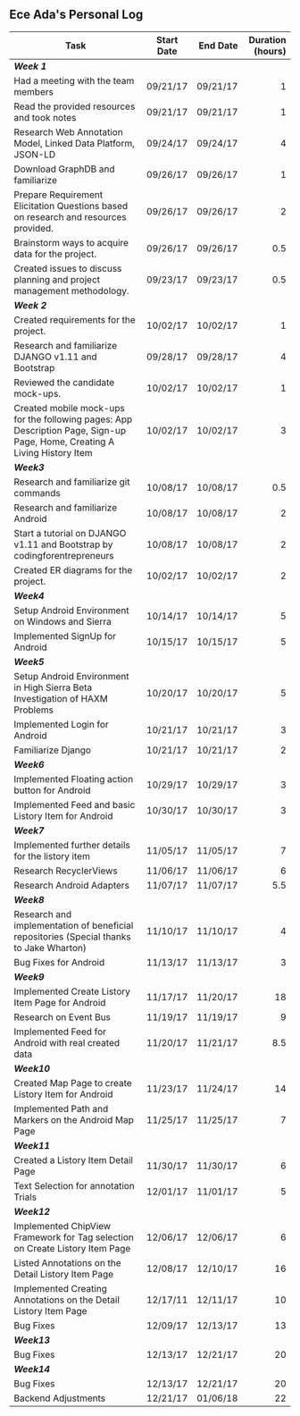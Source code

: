 ## Ece Ada's Personal Log

 Task| Start Date | End Date | Duration (hours) |
| ------------- |:-------------:| -----:|-----:
| _**Week 1**_|
| Had a meeting with the team members|09/21/17|09/21/17|1|
| Read the provided resources and took notes|09/21/17|09/21/17|1|
| Research Web Annotation Model, Linked Data Platform, JSON-LD|09/24/17|09/24/17|4|
| Download GraphDB and familiarize|09/26/17|09/26/17|1|
| Prepare Requirement Elicitation Questions based on research and resources provided.|09/26/17|09/26/17|2|
| Brainstorm ways to acquire data for the project.|09/26/17|09/26/17|0.5|
|Created issues to discuss planning and project management methodology.|09/23/17|09/23/17|0.5|
| _**Week 2**_|
| Created requirements for the project.|10/02/17|10/02/17|1| 
|Research and familiarize DJANGO v1.11 and Bootstrap|09/28/17|09/28/17|4|   
|Reviewed the candidate mock-ups. |10/02/17|10/02/17|1| 
| Created mobile mock-ups for the following pages: App Description Page, Sign-up Page, Home, Creating A Living History Item|10/02/17|10/02/17|3| 
| _**Week3**_|
|Research and familiarize git commands|10/08/17|10/08/17|0.5|  
|Research and familiarize Android|10/08/17|10/08/17|2|  
|Start a tutorial on DJANGO v1.11 and Bootstrap by codingforentrepreneurs|10/08/17|10/08/17|2|  
| Created ER diagrams for the project.|10/02/17|10/02/17|2| 
| _**Week4**_| 
|Setup Android Environment on Windows and Sierra|10/14/17|10/14/17|5|  
|Implemented SignUp for Android|10/15/17|10/15/17|5| 
| _**Week5**_| 
|Setup Android Environment in High Sierra Beta Investigation of HAXM Problems|10/20/17|10/20/17|5|  
|Implemented Login for Android|10/21/17|10/21/17|3|  
|Familiarize Django|10/21/17|10/21/17|2|  
| _**Week6**_|  
|Implemented Floating action button for Android|10/29/17|10/29/17|3|  
|Implemented Feed and basic Listory Item for Android|10/30/17|10/30/17|3|  
| _**Week7**_|  
|Implemented further details for the listory item|11/05/17|11/05/17|7|
|Research RecyclerViews|11/06/17|11/06/17|6| 
|Research Android Adapters|11/07/17|11/07/17|5.5| 
| _**Week8**_|  
|Research and implementation of beneficial repositories (Special thanks to Jake Wharton)|11/10/17|11/10/17|4|  
|Bug Fixes for Android|11/13/17|11/13/17|3|  
| _**Week9**_|  
|Implemented Create Listory Item Page for Android|11/17/17|11/20/17|18| 
|Research on Event Bus|11/19/17|11/19/17|9| 
|Implemented Feed for Android with real created data|11/20/17|11/21/17|8.5|  
| _**Week10**_|  
|Created Map Page to create Listory Item for Android|11/23/17|11/24/17|14|  
|Implemented Path and Markers on the Android Map Page|11/25/17|11/25/17|7|  
| _**Week11**_|  
|Created a Listory Item Detail Page |11/30/17|11/30/17|6|  
|Text Selection for annotation Trials|12/01/17|11/01/17|5|  
| _**Week12**_|  
|Implemented ChipView Framework for Tag selection on Create Listory Item Page |12/06/17|12/06/17|6|  
|Listed Annotations on the Detail Listory Item Page|12/08/17|12/10/17|16|  
|Implemented Creating Annotations on the Detail Listory Item Page|12/17/11|12/11/17|10|
|Bug Fixes|12/09/17|12/13/17|13|  
| _**Week13**_|  
|Bug Fixes|12/13/17|12/21/17|20|  
| _**Week14**_|  
|Bug Fixes|12/13/17|12/21/17|20|  
|Backend Adjustments|12/21/17|01/06/18|22|  